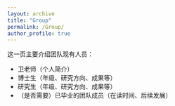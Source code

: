 ```yaml
---
layout: archive
title: "Group"
permalink: /Group/
author_profile: true
---
```


这一页主要介绍团队现有人员：
- 卫老师（个人简介）
- 博士生（年级、研究方向、成果等）
- 研究生（年级、研究方向、成果等）
- （是否需要）已毕业的团队成员（在读时间、后续发展）